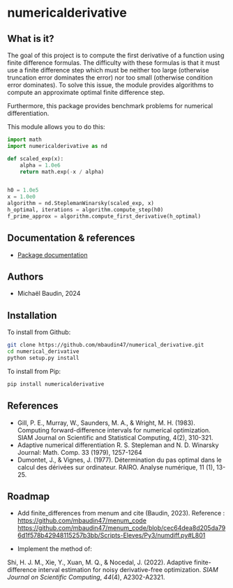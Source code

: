 # numericalderivative

## What is it?

The goal of this project is to compute the first derivative of a function
using finite difference formulas.
The difficulty with these formulas is that it must use a finite difference 
step which must be neither too large (otherwise truncation error dominates 
the error) nor too small (otherwise condition error dominates).
To solve this issue, the module provides algorithms to compute an approximate
optimal finite difference step.

Furthermore, this package provides benchmark problems for numerical
differentiation.

This module allows you to do this:

```python
import math
import numericalderivative as nd

def scaled_exp(x):
    alpha = 1.0e6
    return math.exp(-x / alpha)


h0 = 1.0e5
x = 1.0e0
algorithm = nd.SteplemanWinarsky(scaled_exp, x)
h_optimal, iterations = algorithm.compute_step(h0)
f_prime_approx = algorithm.compute_first_derivative(h_optimal)
```

## Documentation & references

- [Package documentation](https://mbaudin47.github.io/numericalderivative/main/index.html)

## Authors

* Michaël Baudin, 2024

## Installation

To install from Github:

```bash
git clone https://github.com/mbaudin47/numerical_derivative.git
cd numerical_derivative
python setup.py install
```

To install from Pip:

```bash
pip install numericalderivative
```

## References
- Gill, P. E., Murray, W., Saunders, M. A., & Wright, M. H. (1983). 
  Computing forward-difference intervals for numerical optimization. 
  SIAM Journal on Scientific and Statistical Computing, 4(2), 310-321.
- Adaptive numerical differentiation
  R. S. Stepleman and N. D. Winarsky
  Journal: Math. Comp. 33 (1979), 1257-1264 
- Dumontet, J., & Vignes, J. (1977). 
  Détermination du pas optimal dans le calcul des dérivées sur ordinateur. 
  RAIRO. Analyse numérique, 11 (1), 13-25.

## Roadmap
- Add finite_differences from menum and cite (Baudin, 2023).
Reference : https://github.com/mbaudin47/menum_code
https://github.com/mbaudin47/menum_code/blob/cec64dea8d205da796d1f578b42948115257b3bb/Scripts-Eleves/Py3/numdiff.py#L801

- Implement the method of:

Shi, H. J. M., Xie, Y., Xuan, M. Q., & Nocedal, J. (2022). Adaptive finite-difference interval estimation for noisy derivative-free optimization. _SIAM Journal on Scientific Computing_, _44_(4), A2302-A2321.

